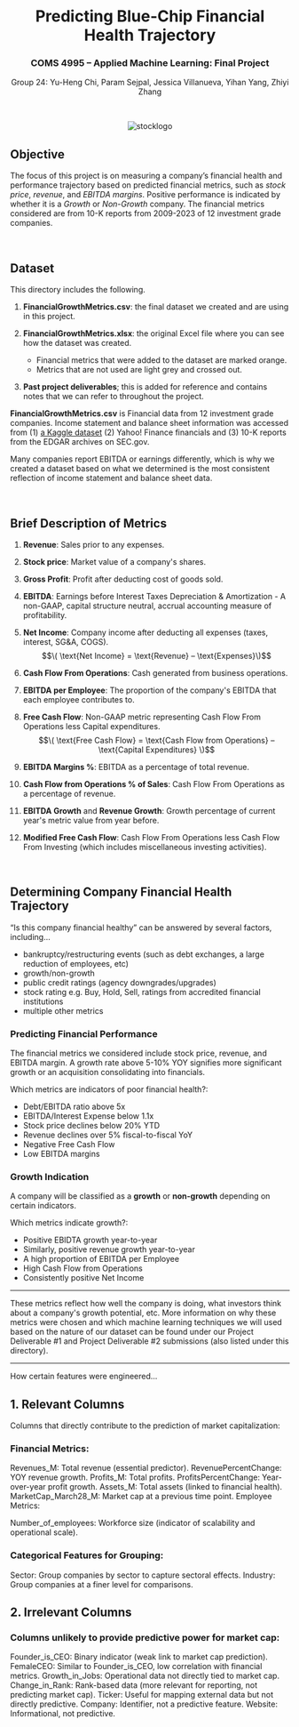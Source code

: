 <div align="center">

# Predicting Blue-Chip Financial Health Trajectory  

### COMS 4995 – Applied Machine Learning: Final Project 
Group 24: Yu-Heng Chi, Param Sejpal, Jessica Villanueva, Yihan Yang, Zhiyi Zhang 

<br>

![stocklogo](https://github.com/user-attachments/assets/3fccb9f8-36b9-4098-b516-139212f2b59b)

</div>

## Objective

The focus of this project is on measuring a company’s financial health and performance trajectory based on predicted financial metrics, such as *stock price*, *revenue*, and *EBITDA margins*. Positive performance is indicated by whether it is a *Growth* or *Non-Growth* company. The financial metrics considered are from 10-K reports from 2009-2023 of 12 investment grade companies.

<br>

## Dataset
This directory includes the following.

1. **FinancialGrowthMetrics.csv**: the final dataset we created and are using in this project.

2. **FinancialGrowthMetrics.xlsx**: the original Excel file where you can see how the dataset was created.
    * Financial metrics that were added to the dataset are marked orange.
    * Metrics that are not used are light grey and crossed out.

3. **Past project deliverables**; this is added for reference and contains notes that we can refer to throughout the project.


 **FinancialGrowthMetrics.csv** is Financial data from 12 investment grade companies. Income statement and balance sheet information was accessed from (1) [a Kaggle dataset](https://www.kaggle.com/datasets/jeannicolasduval/2024-fortune-1000-companies/data) (2) Yahoo! Finance financials and (3) 10-K reports from the EDGAR archives on SEC.gov. 

Many companies report EBITDA or earnings differently, which is why we created a dataset based on what we determined is the most consistent reflection of income statement and balance sheet data.

<br> 

## Brief Description of Metrics

1. **Revenue**: Sales prior to any expenses.

2. **Stock price**: Market value of a company's shares.

3. **Gross Profit**: Profit after deducting cost of goods sold.

4. **EBITDA**: Earnings before Interest Taxes Depreciation & Amortization - A non-GAAP, capital structure neutral, accrual accounting measure of profitability. 

5. **Net Income**: Company income after deducting all expenses (taxes, interest, SG&A, COGS).
    $$\( \text{Net Income} = \text{Revenue} – \text{Expenses}\)$$

6. **Cash Flow From Operations**: Cash generated from business operations. 

7. **EBITDA per Employee**: The proportion of the company's EBITDA that each employee contributes to.

8. **Free Cash Flow**: Non-GAAP metric representing Cash Flow From Operations less Capital expenditures.
    $$\( \text{Free Cash Flow} = \text{Cash Flow from Operations} – \text{Capital Expenditures} \)$$

9. **EBITDA Margins %**: EBITDA as a percentage of total revenue.

10. **Cash Flow from Operations % of Sales**: Cash Flow From Operations as a percentage of revenue. 

11. **EBITDA Growth** and **Revenue Growth**: Growth percentage of current year's metric value from year before.


12. **Modified Free Cash Flow**: Cash Flow From Operations less Cash Flow From Investing (which includes miscellaneous investing activities).

<br>

## Determining Company Financial Health Trajectory

“Is this company financial healthy” can be answered by several factors, including... 
* bankruptcy/restructuring events (such as debt exchanges, a large reduction of employees, etc)
* growth/non-growth
* public credit ratings (agency downgrades/upgrades)
* stock rating e.g. Buy, Hold, Sell, ratings from accredited financial institutions
* multiple other metrics

### Predicting Financial Performance 
The financial metrics we considered include stock price, revenue, and EBITDA margin. A growth rate above 5-10% YOY signifies more significant growth or an acquisition consolidating into financials.
 
Which metrics are indicators of poor financial health?:
* Debt/EBITDA ratio above 5x
* EBITDA/Interest Expense below 1.1x
* Stock price declines below 20% YTD
* Revenue declines over 5% fiscal-to-fiscal YoY
* Negative Free Cash Flow
* Low EBITDA margins 

### Growth Indication
A company will be classified as a **growth** or **non-growth** depending on certain indicators. 

Which metrics indicate growth?:
* Positive EBIDTA growth year-to-year
* Similarly, positive revenue growth year-to-year
* A high proportion of EBITDA per Employee
* High Cash Flow from Operations 
* Consistently positive Net Income 

---

These metrics reflect how well the company is doing, what investors think about a company's growth potential, etc. More information on why these metrics were chosen and which machine learning techniques we will used based on the nature of our dataset can be found under our Project Deliverable #1 and Project Deliverable #2 submissions (also listed under this directory). 

---

How certain features were engineered...

## 1. Relevant Columns
Columns that directly contribute to the prediction of market capitalization:

### Financial Metrics:
Revenues_M: Total revenue (essential predictor).
RevenuePercentChange: YOY revenue growth.
Profits_M: Total profits.
ProfitsPercentChange: Year-over-year profit growth.
Assets_M: Total assets (linked to financial health).
MarketCap_March28_M: Market cap at a previous time point.
Employee Metrics:

Number_of_employees: Workforce size (indicator of scalability and operational scale).
### Categorical Features for Grouping:
Sector: Group companies by sector to capture sectoral effects.
Industry: Group companies at a finer level for comparisons.
## 2. Irrelevant Columns
### Columns unlikely to provide predictive power for market cap:

Founder_is_CEO: Binary indicator (weak link to market cap prediction).
FemaleCEO: Similar to Founder_is_CEO, low correlation with financial metrics.
Growth_in_Jobs: Operational data not directly tied to market cap.
Change_in_Rank: Rank-based data (more relevant for reporting, not predicting market cap).
Ticker: Useful for mapping external data but not directly predictive.
Company: Identifier, not a predictive feature.
Website: Informational, not predictive.
